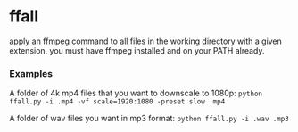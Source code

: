 # ffall

apply an ffmpeg command to all files in the working directory with a given extension.
you must have ffmpeg installed and on your PATH already.

### Examples ###
A folder of 4k mp4 files that you want to downscale to 1080p:
`python ffall.py -i .mp4 -vf scale=1920:1080 -preset slow .mp4`

A folder of wav files you want in mp3 format:
`python ffall.py -i .wav .mp3`
